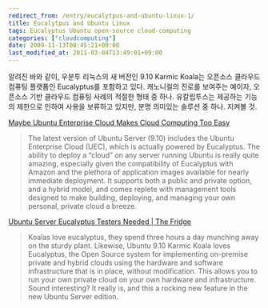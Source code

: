 ```yaml
---
redirect_from: /entry/eucalytpus-and-ubuntu-linux-1/
title: Eucalytpus and Ubuntu Linux
tags: Eucalyptus Ubuntu open-source cloud-computing
categories: ["cloudcomputing"]
date: 2009-11-13T08:45:21+09:00
last_modified_at: 2011-03-04T13:49:01+09:00
---
```

알려진 바와 같이, 우분투 리눅스의 새 버전인 9.10 Karmic Koala는 오픈소스
클라우드 컴퓨팅 플랫폼인 Eucalyptus를 포함하고 있다. 캐노니컬의 진로를
보여주는 예이자, 오픈소스 기반 클라우드 컴퓨팅 사례의 적절한 형태 중 하나.
유칼립투스는 제공하는 기능의 제한으로 인하여 사용을 보류하고 있지만, 분명
의미있는 솔루션 중 하나. 지켜볼 것.

[Maybe Ubuntu Enterprise Cloud Makes Cloud Computing Too Easy](http://devcentral.f5.com/weblogs/macvittie/archive/2009/11/03/maybe-ubuntu-enterprise-cloud-makes-cloud-computing-too-easy.aspx)

> The latest version of Ubuntu Server (9.10) includes the Ubuntu Enterprise Cloud (UEC), which is actually powered by Eucalyptus. The ability to deploy a “cloud” on any server running Ubuntu is really quite amazing, especially given the compatibility of Eucalyptus with Amazon and the plethora of application images available for nearly immediate deployment. It supports both a public and private option, and a hybrid model, and comes replete with management tools designed to make building, deploying, and managing your own personal, private cloud a breeze.

[Ubuntu Server Eucalyptus Testers Needed \| The Fridge](http://fridge.ubuntu.com/node/1925)

> Koalas love eucalyptus, they spend three hours a day munching away on the sturdy plant. Likewise, Ubuntu 9.10 Karmic Koala loves Eucalyptus, the Open Source system for implementing on-premise private and hybrid clouds using the hardware and software infrastructure that is in place, without modification. This allows you to run your own private cloud on your own hardware and infrastructure. Sound interesting? It really is, and this a rocking new feature in the new Ubuntu Server edition.  

